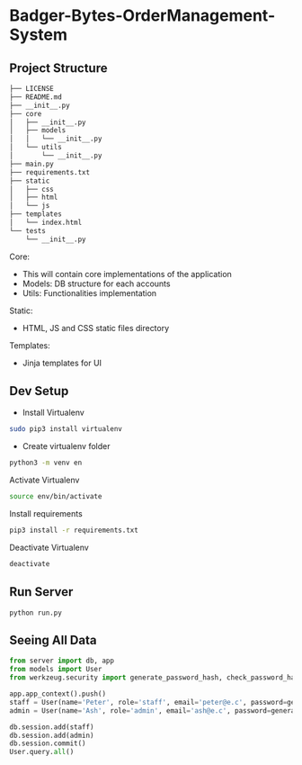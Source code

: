 # Badger-Bytes-OrderManagement-System

## Project Structure

```bash
├── LICENSE
├── README.md
├── __init__.py
├── core
│   ├── __init__.py
│   ├── models
│   │   └── __init__.py
│   └── utils
│       └── __init__.py
├── main.py
├── requirements.txt
├── static
│   ├── css
│   ├── html
│   └── js
├── templates
│   └── index.html
└── tests
    └── __init__.py
```

Core: 

- This will contain core implementations of the application
- Models: DB structure for each accounts 
- Utils: Functionalities implementation

 Static: 

 - HTML, JS and CSS static files directory

 Templates:

 - Jinja templates for UI

 ## Dev Setup
 - Install Virtualenv
 ```bash
 sudo pip3 install virtualenv
 ```
 - Create virtualenv folder
 ```bash
python3 -m venv en
 ```
 Activate Virtualenv
 ```bash
 source env/bin/activate
 ```
 Install requirements
 ```bash
 pip3 install -r requirements.txt
 ```
 Deactivate Virtualenv
 ```bash
deactivate
```
## Run Server
```shell
python run.py
```


## Seeing All Data
```python
from server import db, app
from models import User
from werkzeug.security import generate_password_hash, check_password_hash

app.app_context().push()
staff = User(name='Peter', role='staff', email='peter@e.c', password=generate_password_hash('p'))
admin = User(name='Ash', role='admin', email='ash@e.c', password=generate_password_hash('a'))

db.session.add(staff)
db.session.add(admin)
db.session.commit()
User.query.all()
```
